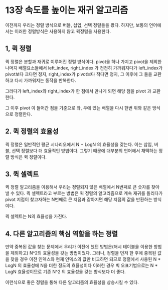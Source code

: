 # 13장 속도를 높이는 재귀 알고리즘
이전까지 우리는 정렬 방식으로 버블, 삽입, 선택 정렬들을 봤다.
하지만, 보통의 언어에서는 이러한 정렬방식은 사용하지 않고 퀵정렬을 사용한다.

## 1, 퀵 정렬
퀵 정렬은 분할과 재귀로 이루어진 정렬 방식이다.
pivot을 하나 가지고 pivot을 제외한 나머지 배열요소들에서 left_index, right_index 가 천천히 가까워지다가
left_index가 pivot보다 크다면 정지, right_index가 pivot보다 작다면 정지,
그 이후에 그 둘을 교환하고 다시 가까워지는 동작을 반복한다.

그러다가 left_index와 right_index가 한 점에서 만나게 되면 해당 점을 pivot 과 교환한다.

그 이후 pivot 이 들어간 점을 기준으로 좌, 우에 있는 배열을 다시 한번 위와 같은 방식으로 정렬한다.

## 2. 퀵 정렬의 효율성
퀵 정렬은 일반적인 평균 시나리오에서 N + LogN 의 효율성을 갖는다. 이는 삽입, 버블, 선택 정렬보다 더 효율적인 방법이다.
그렇기 때문에 대부분의 언어에서 채택하는 정렬 방식은 퀵 정렬이다.

## 3. 퀵 셀렉트
퀵 정렬 알고리즘을 이용해서 우리는 정렬되지 않은 배열에서 N번째로 큰 숫자를 찾아낼 수 있다.
퀵 셀렉트라고 부르는 방법은 퀵 정렬의 알고리즘으로 계속 재귀를 돌리다가 pivot 지점이 찾고자하는 N번째로 큰 지점과 같아지면 해당 지점의 값을 
반환하는 방식이다.

퀵 셀렉트는 N의 효율성을 가진다.

## 4. 다른 알고리즘의 핵심 역할을 하는 정렬
만약 중복된 값을 찾는 문제에서 우리가 이전에 했던 방법은(해시 테이블을 이용한 방법을 제외하고) N^2의 효율성을 갖는 방법이었다.
그러나, 정렬을 먼저 한 후에 중복된 값을 찾을 경우 이전 인덱스와 현재 인덱스의 값만 비교하면 되므로 
정렬에서 사용된 N * LogN 의 효율성에 N을 더한 정도의 효율성이다 이러한 경우 빅 오표기법으로는 N * LogN 효율성이므로
기존 N^2 의 효율성을 갖는 방식보다 더 좋다.

이런식으로 좋은 정렬을 통해 다른 알고리즘의 효율성을 상승시킬 수 있다.